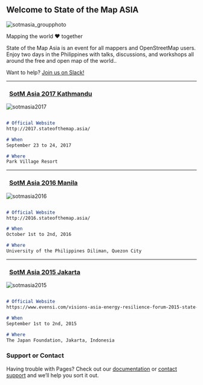 ## Welcome to State of the Map ASIA

![sotmasia_groupphoto](https://user-images.githubusercontent.com/416977/32729963-e6ead1c8-c8c8-11e7-8446-4b073e50b3b5.jpg)


Mapping the world ♥ together

State of the Map Asia is an event for all mappers and OpenStreetMap users. Enjoy two days in the Philippines with talks, discussions, and workshops all around the free and open map of the world..


Want to help? [Join us on Slack!](https://join.slack.com/t/sotmasia/shared_invite/enQtMzIyMjcwNjcxNjE3LTNlZTViMGNiNzhlNGE5YTIzZDI5ZGMwN2Y2NmRjZDY2ODBjYjljZThhN2UxYjdmYjQyZTQ3ZDZjZmUzYmZjYzM)

---

###   [SotM Asia 2017 Kathmandu](http://2017.stateofthemap.asia/)
![sotmasia2017](https://user-images.githubusercontent.com/416977/32729741-217b6cf4-c8c8-11e7-96f5-73a4cfcaaad8.jpg)

``` markdown

# Official Website
http://2017.stateofthemap.asia/

# When
September 23 to 24, 2017

# Where
Park Village Resort
```
---
###   [SotM Asia 2016 Manila](http://2017.stateofthemap.asia/)
![sotmasia2016](https://user-images.githubusercontent.com/416977/32730105-5b7dc112-c8c9-11e7-9a15-8b6035c4c67b.jpg)

``` markdown

# Official Website
http://2016.stateofthemap.asia/

# When
October 1st to 2nd, 2016

# Where
University of the Philippines Diliman, Quezon City
```

---
###   [SotM Asia 2015 Jakarta](http://visions2015.begoodcafe.com/2015_report/)
![sotmasia2015](https://user-images.githubusercontent.com/416977/32837120-a13f819a-ca4f-11e7-9cdb-9c0e5d030ca7.jpg)


``` markdown

# Official Website
https://www.evensi.com/visions-asia-energy-resilience-forum-2015-state-of-the-map/158024882

# When
September 1st to 2nd, 2015

# Where
The Japan Foundation, Jakarta, Indonesia
```





### Support or Contact

Having trouble with Pages? Check out our [documentation](https://help.github.com/categories/github-pages-basics/) or [contact support](https://github.com/contact) and we’ll help you sort it out.
